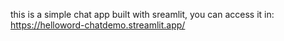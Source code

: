 this is a simple chat app built with sreamlit, you can access it in: https://helloword-chatdemo.streamlit.app/
